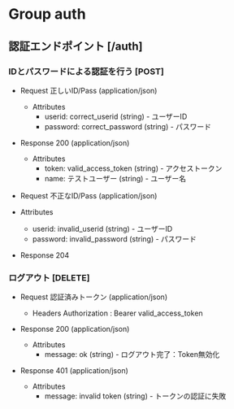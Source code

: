 # Group auth

## 認証エンドポイント [/auth]

### IDとパスワードによる認証を行う [POST]

+ Request 正しいID/Pass (application/json)
    + Attributes
        + userid: correct_userid (string) - ユーザーID
        + password: correct_password (string) - パスワード

+ Response 200 (application/json)
    + Attributes
        + token: valid_access_token (string) - アクセストークン
        + name: テストユーザー (string) - ユーザー名

+ Request 不正なID/Pass (application/json)
+ Attributes
    + userid: invalid_userid (string) - ユーザーID
    + password: invalid_password (string) - パスワード

+ Response 204



### ログアウト [DELETE]
+ Request 認証済みトークン (application/json)
    + Headers
        Authorization : Bearer valid_access_token

+ Response 200 (application/json)
    + Attributes
        + message: ok (string) - ログアウト完了：Token無効化

+ Response 401 (application/json)
    + Attributes
        + message: invalid token (string) - トークンの認証に失敗